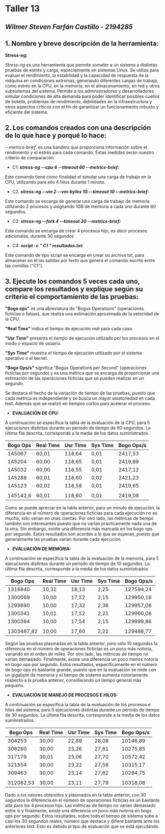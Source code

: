 # Taller 13
## *Wilmer Steven Farfán Castillo - 2194285*

## 1. Nombre y breve descripción de la herramienta:

**Stress-ng:**

*Stress-ng* es una herramienta que permite someter a un sistema a distintas pruebas de estrés y carga, especialmente en sistemas Linux. Se utiliza para evaluar el rendimiento, la estabilidad y la capacidad de respuesta de la máquina en condiciones extremas, generando diferentes cargas de trabajo, como estrés en la CPU, en la memoria, en el almacenamiento, en red y otros subsistemas del sistema. 
Permite a los administradores y desarrolladores simular condiciones de alta demanda para poder identificar posibles cuellos de botella, problemas de rendimiento, debilidades en la infraestructura y otros aspectos críticos con el fin de garantizar un funcionamiento robusto y eficiente del sistema.


## 2. Los comandos creados con una descripción de lo que hace y porqué lo hace:

*--metrics-brief*, es una bandera que proporciona información sobre el rendimiento y el estrés para cada comando. Estas medidas serán nuestro criterio de comparación:

- C1: ***stress-ng --cpu 4 --timeout 60 --metrics-brief:***

Este comando tiene como finalidad el simular una carga de trabajo en la CPU, utilizando para ello 4 hilos durante 1 minuto.

- C2: ***stress-ng --vm 2 --vm-bytes 1G --timeout 10 --metrics-brief:***

Este comando se encarga de generar una carga de trabajo de memoria utilizando 2 procesos y asignando 1GB de memoria a cada uno durante 60 segundos.

- C3: ***stress-ng --fork 4 --timeout 30 --metrics-brief:***

Este comando se encarga de crear 4 procesos hijo, es decir procesos adicionales, durante 30 segundos 

- C4: ***script -c " C1 " resultados.txt:***

Este comando de tipo script se encarga en crear un archivo txt, para almacenar en él las salidas por texto que genera el comando escrito entre las comillas ("C1").


## 3. Ejecute los comandos 5 veces cada uno, compare los resultados y explique según su criterio el comportamiento de las pruebas:

**"Bogo ops"** es una abreviatura de "Bogus Operations" (operaciones ficticias o falsas), que realiza una estimación aproximada de la velocidad de la CPU.

**"Real Time"** indica el tiempo de ejecución real para cada caso.

**"Usr Time"** presenta el tiempo de ejecución utilizado por los procesos en el modo o espacio de usuario.

**"Sys Time"** muestra el tiempo de ejecución utilizado por el sistema operativo o el kernel.

**"Bogo Ops/s"** significa "Bogus Operations per Second" (operaciones ficticias por segundo) y es una métrica que se encarga de proporcionar una estimación de las operaciones ficticias que se pueden realizar en un segundo.

Se destaca el hecho de la variación de tiempo de las pruebas, puesto que cada métrica es independiente y se busca un mayor aleatoriedad en cada test. Además que se realizó en tiempos cortos para acelerar el proceso.


- **EVALUACIÓN DE CPU:**

A continuación se especifica la tabla de la evaluación de la CPU, para 5 ejecuciones distintas durante un periodo de tiempo de 60 segundos. La última fila descrita, corresponde a la media de los datos suministrados.

| Bogo Ops | Real Time | Usr Time | Sys Time | Bogo Ops/s |
|----------|-----------|----------|----------|------------|
|  145067  |   60,01   |  118,64  |   0,01   |  2417,53   |
|  145204  |   60,00   |  118,65  |   0,01   |  2419,89   |
|  145032  |   60,00   |  118,55  |   0,01   |  2417,12   |
|  145288  |   60,01   |  118,60  |   0,02   |  2421,23   |
|  145123  |   60,02   |  118,58  |   0,01   |  2419,65   |
||||||
| 145142,8 |   60,01   | 	118,60  |   0,01   |   2419,08  |

Como se puede apreciar en la tabla anterior, para un minuto de ejecución, la diferencia en el número de operaciones ficticias para cada ejecución no es mucha, sólo varían en unas cientas. Por otro lado, las métricas de tiempo también son interesantes puesto que no varían prácticamente nada una de la otra. Sin embargo, existe una diferencia más marcada en los bogo ops por segundo. Estos resultados son acordes a lo que se esperan, puesto que generalmente las pruebas varían durante cada ejecución.


- **EVALUACIÓN DE MEMORIA:**

A continuación se especifica la tabla de la evaluación de la memoria, para 5 ejecuciones distintas durante un periodo de tiempo de 10 segundos. La última fila descrita, corresponde a la media de los datos suministrados.

| Bogo Ops | Real Time | Usr Time | Sys Time | Bogo Ops/s |
|----------|-----------|----------|----------|------------|
| 1316840  |   10,32   |  18,13   |   2,25   | 127594,24  |
| 1300069  |   10,00   |  17,52   |   2,15   | 129950,16  |
| 1299890  |   10,00   |  17,32   |   2,36   | 129957,06  |
| 1300341  |   10,01   |  17,52   |   2,21   | 129960,06  |
| 1300384  |   10,00   |  17,54   |   2,15   | 129999,86  |
||||||
|1303487,82|   10,00   | 	17,60   |   2,22   | 129488,77  |

Según las pruebas plasmadas en la tabla anterior, para sólo 10 segundos la diferencia en el número de operaciones ficticias es un poco más notoria, variando en el orden de miles. Por otro lado, las métricas de tiempo no varían demasiado. Finalmente, existe una diferencia un poco menos notoria en bogo ops por segundo. Estos resultados, específicamente en el número de bogo ops es bastante grande, puesto que en la evaluación se mide con un gigabyte de memoria y el tiempo de sistema aumenta notoriamente respecto a la prueba anterior, considerando un tiempo general más pequeño.


- **EVALUACIÓN DE MANEJO DE PROCESOS E HILOS:**

A continuación se especifica la tabla de la evaluación de los procesos e hilos del sistema, para 5 ejecuciones distintas durante un periodo de tiempo de 30 segundos. La última fila descrita, corresponde a la media de los datos suministrados.

| Bogo Ops | Real Time | Usr Time | Sys Time | Bogo Ops/s |
|----------|-----------|----------|----------|------------|
|  304253  |   30,00   |   22,89  |   28,08  |  10146,89  |
|  308280  |   30,00   |   23,26  |   27,81  |  10275,85  |
|  317179  |   30,01   |   23,06  |   27,70  |  10572,42  |
|  321554  |   30,00   |   23,22  |   27,56  |  10315,17  |
|  309463  |   30,00   |   23,14  |   27,82  |  10284,75  |
||||||
| 312082,53|   30,00   | 	23,11   |   27,79  |  10318,08  |

Dado a los valores obtenidos y plasmados en la tabla anterior, con 30 segundos la diferencia en el número de operaciones ficticias es un bastante alta para los 4 procesos hijo. Las métricas de tiempo no varían demasiado entre sí y finalmente, existe una diferencia un poco más notoria en bogo ops por segundo. Estos resultados, sobre todo el tiempo de sistema sube a casi los 30 segundos reales, número que destaca y difiere bastante ante los anteriores test. Esto es debido al tipo de evaluación que se está ejecutando.

